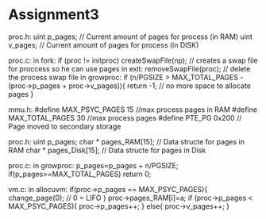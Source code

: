 # Assignment3

proc.h:
	uint p_pages;                 // Current amount of pages for process (in RAM)
  	uint v_pages;                 // Current amount of pages for process (in DISK)

proc.c:
in fork:
    if (proc != initproc)
        createSwapFile(np); // creates a swap file for proccess so he can use pages
in exit:
	removeSwapFile(proc); // delete the process swap file
in growproc:
	if (n/PGSIZE > MAX_TOTAL_PAGES - (proc->p_pages + proc->v_pages)){
		return -1; // no more space to allocate pages
	}

mmu.h:
	#define MAX_PSYC_PAGES 15 //max process pages in RAM
	#define MAX_TOTAL_PAGES 30 //max process pages
	#define PTE_PG          0x200   // Page moved to secondary storage

proc.h:
	uint p_pages;
	char * pages_RAM[15];        // Data structe for pages in RAM
	char * pages_Disk[15];       // Data structe for pages in Disk

proc.c:
in growproc:
	p_pages=p_pages + n/PGSIZE;
	if(p_pages>=MAX_TOTAL_PAGES) return 0;

vm.c:
in allocuvm:
	if(proc->p_pages == MAX_PSYC_PAGES){
		change_page(0); // 0 = LIFO
	}
	proc->pages_RAM[i]=a;
	if (proc->p_pages < MAX_PSYC_PAGES){
      proc->p_pages++;
    }
    else{
      proc->v_pages++;
    }
	
